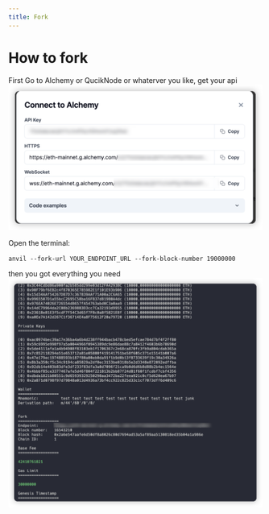 ```yaml
---
title: Fork
---
```


# How to fork
First Go to Alchemy or QucikNode or whaterver you like, get your api
![](https://raw.githubusercontent.com/kkontheway/IMG/main/iShot_2024-04-10_15.37.07.png)

Open the terminal:
```
anvil --fork-url YOUR_ENDPOINT_URL --fork-block-number 19000000
```
then you got everything you need
![](https://raw.githubusercontent.com/kkontheway/IMG/main/iShot_2024-04-10_15.40.13.png)